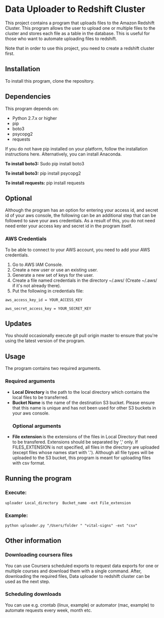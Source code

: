 <h1>Data Uploader to Redshift Cluster</h1>

<p>This project contains a program that uploads files to the Amazon Redshift Cluster. This program allows the user to upload one or multiple files to the cluster and stores each file as a table in the database. This is useful for those who want to automate uploading files to redshift.</p>

Note that in order to use this project, you need to create a redshift cluster first.


<h2> Installation </h2>

To install this program, clone the repository.


<h2> Dependencies </h2>

This program depends on:
<ul>
<li>Python 2.7.x or higher</li>
<li>pip</li>
<li>boto3</li>
<li>psycopg2</li>
<li>requests</li>
</ul>

If you do not have pip installed on your platform, follow the installation instructions here. Alternatively, you can install Anaconda.

<b>To install boto3:</b>
Sudo pip install boto3

<b>To install boto3:</b>
pip install psycopg2

<b>To install requests:</b>
pip install requests

<h2>Optional</h2>

Although the program has an option for entering your access id, and secret id of your aws console, the following can be an additional step that can be followed to save your aws credentials. As a result of this, you do not need need enter your access key and secret id in the program itself.

<h3>AWS Credentials</h3>

To be able to connect to your AWS account, you need to add your AWS credentials.
1.	Go to AWS IAM Console.
2.	Create a new user or use an existing user.
3.	Generate a new set of keys for the user.
4.	Create a file named credentials in the directory ~/.aws/ (Create ~/.aws/ if it's not already there).
5.	Put the following in credentials file:

```
aws_access_key_id = YOUR_ACCESS_KEY
```

```
aws_secret_access_key = YOUR_SECRET_KEY
```

<h2>Updates</h2>

You should occasionally execute git pull origin master to ensure that you're using the latest version of the program.

<h2>Usage</h2>

The program contains two required arguments.

<h3>Required arguments</h3>
<ul>
<li><b>Local Directory</b> is the path to the local directory which contains the local files to be transferred.</li>
<li><b>Bucket Name</b> is the name of the destination S3 bucket. Please ensure that this name is unique and has not been used for other S3 buckets in your aws console.</li>



<h3>Optional arguments</h3>
<li><b>File extension </b> is the extensions of the files in Local Directory that need to be transfered. Extensions should be separated by ',' only. If FILES_EXTENSION is not specified, all files in the directory are uploaded (except files whose names start with '.'). Although all file types will be uploaded to the S3 bucket, this program is meant for uploading files with csv format.</li>
</ul>


<h2>Running the program</h2>

<h3>Execute:</h3>

```
uploader Local_directory  Bucket_name -ext File_extension
```

<h3>Example:</h3>

```
python uploader.py "/Users/folder " "vital-signs" -ext "csv"
```

<h2>Other information</h2>

<h3> Downloading coursera files</h3>

<p>You can use Coursera scheduled exports to request data exports for one or multiple courses and download them with a single command. After, downloading the required files, Data uploader to redshift cluster can be used as the next step.</p>

<h3>Scheduling downloads</h3>

You can use e.g. crontab (linux, example) or automator (mac, example) to automate requests every week, month etc.

